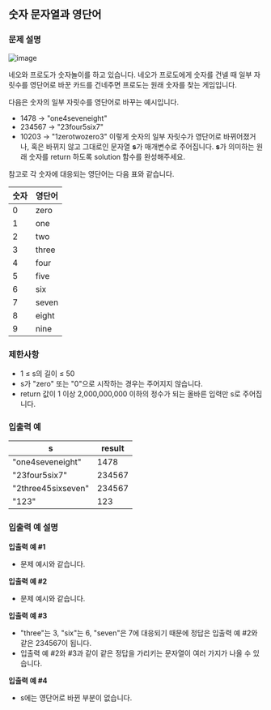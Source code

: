 ## 숫자 문자열과 영단어

### 문제 설명
![image](https://user-images.githubusercontent.com/70263403/183064230-bf2fa50d-e520-4ced-96b4-d276b225ede1.png)

네오와 프로도가 숫자놀이를 하고 있습니다. 네오가 프로도에게 숫자를 건넬 때 일부 자릿수를 영단어로 바꾼 카드를 건네주면 프로도는 원래 숫자를 찾는 게임입니다.

다음은 숫자의 일부 자릿수를 영단어로 바꾸는 예시입니다.

* 1478 → "one4seveneight"
* 234567 → "23four5six7"
* 10203 → "1zerotwozero3"
이렇게 숫자의 일부 자릿수가 영단어로 바뀌어졌거나, 혹은 바뀌지 않고 그대로인 문자열 <b>s</b>가 매개변수로 주어집니다. <b>s</b>가 의미하는 원래 숫자를 return 하도록 solution 함수를 완성해주세요.

참고로 각 숫자에 대응되는 영단어는 다음 표와 같습니다.

|숫자|영단어|
|-|-----|
|0|zero|
|1|one|
|2|two|
|3|three|
|4|four|
|5|five|
|6|six|
|7|seven|
|8|eight|
|9|nine|

### 제한사항
* 1 ≤ s의 길이 ≤ 50
* s가 "zero" 또는 "0"으로 시작하는 경우는 주어지지 않습니다.
* return 값이 1 이상 2,000,000,000 이하의 정수가 되는 올바른 입력만 s로 주어집니다.

### 입출력 예
|s|	result|
|----------------|------|
|"one4seveneight"|	1478|
|"23four5six7"| 234567|
|"2three45sixseven"|	234567|
|"123"|	123|

### 입출력 예 설명
<b>입출력 예 #1</b>
* 문제 예시와 같습니다.

<b>입출력 예 #2</b>
* 문제 예시와 같습니다.

<b>입출력 예 #3</b>
* "three"는 3, "six"는 6, "seven"은 7에 대응되기 때문에 정답은 입출력 예 #2와 같은 234567이 됩니다.
* 입출력 예 #2와 #3과 같이 같은 정답을 가리키는 문자열이 여러 가지가 나올 수 있습니다.

<b>입출력 예 #4</b>
* s에는 영단어로 바뀐 부분이 없습니다.
